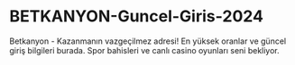 # BETKANYON-Guncel-Giris-2024
Betkanyon - Kazanmanın vazgeçilmez adresi! En yüksek oranlar ve güncel giriş bilgileri burada. Spor bahisleri ve canlı casino oyunları seni bekliyor.
